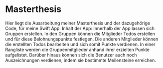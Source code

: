 # Masterthesis
 Hier liegt die Ausarbeitung meiner Masterthesis und der dazugehörige Code, für meine Swift App.
 Inhalt der App: Innerhalb der App lassen sich Gruppen erstellen. In den Gruppen können die Mitglieder Todos erstellen und für diese Belohnungspunkte festlegen. Die anderen Mitglieder können die erstellten Todos bearbeiten und sich somit Punkte verdienen. In einer Rangliste werden die Gruppenmitglieder anhand ihrer erzielten Punkte aufgelistet. Darüber hinaus können sich die Benutzer auch noch Auszeichnungen verdienen, indem sie bestimmte Meilensteine erreichen.
